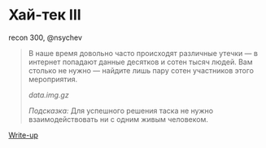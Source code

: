 # Хай-тек III

recon 300, @nsychev

> В наше время довольно часто происходят различные утечки — в интернет попадают данные десятков и сотен тысяч людей. Вам столько не нужно — найдите лишь пару сотен участников этого мероприятия.
>
> *data.img.gz*
>
> *Подсказка:* Для успешного решения таска не нужно взаимодействовать ни с одним живым человеком.

[Write-up](WRITEUP.md)
